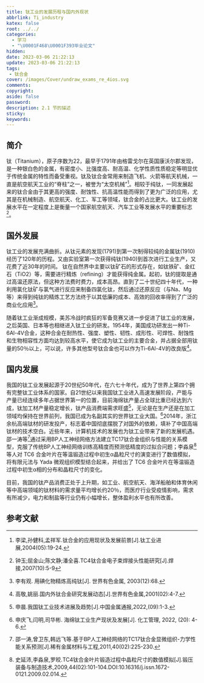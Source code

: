 ```yaml
---
title: 钛工业的发展历程与国内外现状
abbrlink: Ti_industry
katex: false
root: ../../
categories:
  - 学习
  - "\U0001F468‍\U0001F393毕业论文"
hidden:
date: 2023-03-06 21:22:13
update: 2023-03-06 21:22:13
tags:
 - 钛合金
cover: /images/Cover/undraw_exams_re_4ios.svg
comments:
copyright:
aside: false
password:
description: 2.1 节的描述
sticky:
keywords:
---
```


## 简介

钛（Titanium），原子序数为22，最早于1791年由格雷戈尔在英国康沃尔郡发现，是一种银白色的金属，有密度小、比强度高、耐高温、化学性质性质稳定等明显优于传统金属的特性而备受重视。钛及钛合金常用来制造飞机、火箭等航天机械，一直是航空航天工业的“脊柱”之一，被誉为“太空机械”[^3]。相较于纯钛，一同发展起来的钛合金由于其更高的强度、耐蚀性、抗高温性能而得到了更为广泛的应用，尤其是在机械制造、航空航天、化工、军工等领域，钛合金的占比更大。钛工业的发展水平在一定程度上是衡量一个国家航空航天、汽车工业等发展水平的重要标志[^4]。

## 国外发展
钛工业的发展充满曲折。从钛元素的发现(1791)到第一次制得较纯的金属钛(1910)经历了120年的历程。又由实验室第一次获得纯钛(1940)到首次进行工业生产，又花费了近30年的时间。
钛在自然界中主要以钛矿石的形式存在，如钛铁矿、金红石（TiO2）等，需要进行精炼（refining）才能获得纯金属。起初，钛的提取是通过高温还原法，但这种方法费时费力，成本高昂。直到了二十世纪四十年代，一种利用氯化钛矿与氯气进行反应来制备四氯化钛，然后通过还原反应（与Na、Mg等）来得到纯钛的精炼工艺方法终于以其低廉的成本、高效的回收率得到了广泛的商业化应用[^1]。

随着钛工业渐成规模，美苏冷战时疯狂的军备竞赛又进一步促进了钛工业的发展，之后英国、日本等也相继进入钛工业的研发。1954年，美国成功研发出一种Ti-6Al-4V合金，这种合金在耐热性、强度、塑性、韧性、成形性、可焊性、耐蚀性和生物相容性方面均达到较高水平，使它成为钛工业的主要合金，并占据全部用钛量的50％以上，可以说，许多其他型号钛合金也可以作为Ti-6Al-4V的改良版[^5]。
## 国内发展
我国的钛工业发展起源于20世纪50年代，在六七十年代，成为了世界上第四个拥有完整钛工业体系的国家。自21世纪以来我国钛工业进入高速发展阶段，产能与产量已经连续多年占据世界第一的位置，目前海绵钛产量占全球比重已经达到六成，钛加工材产量稳定增长，钛产品消费端需求旺盛[^6]，无论是在生产还是在加工领域均保持在世界前列，我国已成为名副其实的世界钛工业大国。[^2]2014年，浙江余杭高端钛材的研发投产，标志着中国彻底摆脱了对国外的依赖，填补了中国高端钛材的技术空白。近些年来，计算机技术的发展也为钛工业带来了新的发展机遇。邵一涛等[^7]通过采用BP人工神经网络方法建立TC17钛合金组织与性能的关系模型，克服了传统BP人工神经网络训练高精度而预测低精度的过拟合问题；李淼泉[^8]等人对 TC6 合金叶片在等温锻造过程中初生α晶粒尺寸的演变进行了数值模拟，将有限元法与 Yada 微观组织模型结合起来，并给出了 TC6 合金叶片在等温锻造过程中初生α相的分布和晶粒尺寸的变化。

目前，我国的钛产品消费正处于上升期，如工业、航空航天、海洋船舶和体育休闲等中高端领域的钛材料的需求量平均增长约20％，而医疗行业受疫情影响，需求有所减少，电力和制盐等行业仍有小幅增长，整体盈利水平也有所改善。

## 参考文献
[^1]:李有观. 用碘化物精炼高纯钛[J]. 世界有色金属, 2003(12):68.
[^2]: 申庆飞,闫明,司华彬. 海绵钛工业生产现状及发展[J]. 化工管理, 2022, (20): 4-6.
[^3]: 李梁,孙健科,孟祥军.钛合金的应用现状及发展前景[J].钛工业进展,2004(05):19-24.
[^4]: 钟玉;屈金山;陈文静;潘全喜.TC4钛合金电子束焊接头性能研究[J].焊接,2007(10):5-9
[^5]: 高敬,姚丽.国内外钛合金研究发展动态[J].世界有色金属,2001(02):4-7.
[^6]: 申晨.我国钛工业技术进展及趋势[J].中国金属通报,2022,(09):1-3. 
[^7]: 邵一涛,曾卫东,韩远飞等.基于BP人工神经网络的TC17钛合金显微组织-力学性能关系预测[J].稀有金属材料与工程,2011,40(02):225-230.
[^8]: 史延沛,李淼泉,罗皎.TC4钛合金叶片锻造过程中晶粒尺寸的数值模拟[J].锻压装备与制造技术,2009,44(02):101-104.DOI:10.16316/j.issn.1672-0121.2009.02.014.